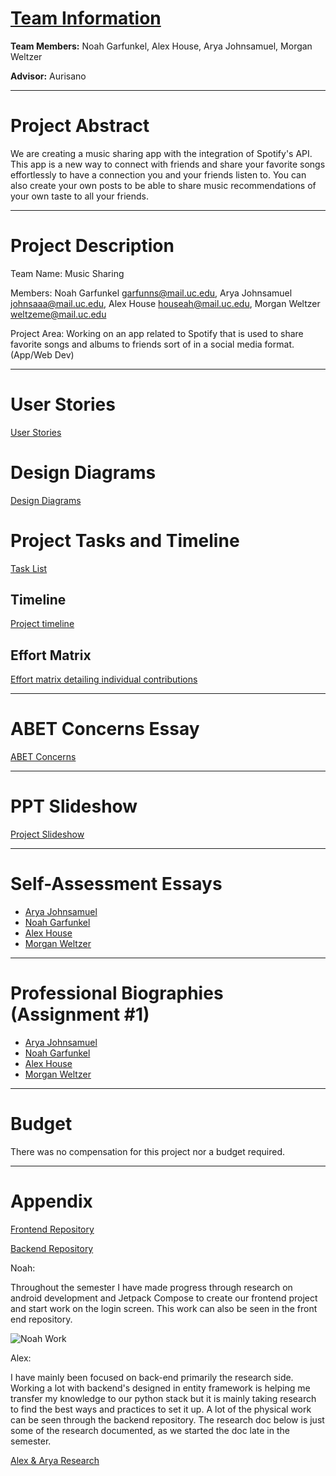 # [Team Information](https://github.com/NoahGarfunkel/MusicSharing/blob/main/Essays/GroupAssignment3.md)

**Team Members:** Noah Garfunkel, Alex House, Arya Johnsamuel, Morgan Weltzer

**Advisor:** Aurisano

---

# Project Abstract

We are creating a music sharing app with the integration of Spotify's API. This app is a new way to connect with friends and share your favorite songs effortlessly to have a connection you and your friends listen to. You can also create your own posts to be able to share music recommendations of your own taste to all your friends. 

---

# Project Description

Team Name: Music Sharing

Members: Noah Garfunkel garfunns@mail.uc.edu, Arya Johnsamuel johnsaaa@mail.uc.edu,  Alex House houseah@mail.uc.edu, Morgan Weltzer weltzeme@mail.uc.edu

Project Area: Working on an app related to Spotify that is used to share favorite songs and albums to friends sort of in a social media format. (App/Web Dev)

---

# User Stories

[User Stories](https://github.com/NoahGarfunkel/MusicSharing/blob/main/User_Stories.md)

# Design Diagrams

[Design Diagrams](https://github.com/NoahGarfunkel/MusicSharing/tree/main/Design_Diagrams)


# Project Tasks and Timeline

[Task List](https://github.com/NoahGarfunkel/MusicSharing/blob/main/Tasklist.md)


## Timeline

[Project timeline](https://github.com/NoahGarfunkel/MusicSharing/blob/main/SeniorDesignMilestones.md)

## Effort Matrix

[Effort matrix detailing individual contributions](https://github.com/NoahGarfunkel/MusicSharing/blob/main/SeniorDesignMilestones.md)

---

# ABET Concerns Essay

[ABET Concerns](https://github.com/NoahGarfunkel/MusicSharing/blob/main/ABET%20Concerns%20Essay.pdf)

---

# PPT Slideshow

[Project Slideshow](https://mailuc-my.sharepoint.com/:p:/g/personal/houseah_mail_uc_edu/ESPNPLF4Ea1KvG7FPkcR530B2wj7vszJoAHGX-xzwzMK2A?e=U4PAsN)

---

# Self-Assessment Essays

- [Arya Johnsamuel](https://github.com/NoahGarfunkel/MusicSharing/blob/main/Essays/AryaJohnsamuel/johnsaaa_IndividualCapstoneAssessment.md)
- [Noah Garfunkel](https://github.com/NoahGarfunkel/MusicSharing/blob/main/Essays/NoahGarfunkel/Assignment3Individual.md)
- [Alex House](https://github.com/NoahGarfunkel/MusicSharing/blob/main/Essays/AlexHouse/Assignment3-Individual.md)
- [Morgan Weltzer](https://github.com/NoahGarfunkel/MusicSharing/blob/main/Essays/MorganWeltzer/Assignment3Individual.md)

---

# Professional Biographies (Assignment #1)

- [Arya Johnsamuel](https://github.com/NoahGarfunkel/MusicSharing/blob/main/Essays/AryaJohnsamuel/johnsaaa_ProfessionalBiography.md)
- [Noah Garfunkel](https://github.com/NoahGarfunkel/MusicSharing/blob/main/Essays/NoahGarfunkel/Assignment1.md)
- [Alex House](https://github.com/NoahGarfunkel/MusicSharing/blob/main/Essays/AlexHouse/ProfessionalBiography.md)
- [Morgan Weltzer](https://github.com/NoahGarfunkel/MusicSharing/blob/main/Essays/MorganWeltzer/Assignment3Individual.md)

---

# Budget

There was no compensation for this project nor a budget required.

---

# Appendix
[Frontend Repository](https://github.com/NoahGarfunkel/MusicSharingFrontEnd)

[Backend Repository](https://github.com/HouseAlex/Music-Sharing-API)

Noah:

Throughout the semester I have made progress through research on android development and Jetpack Compose to create our frontend project and start work on the login screen. This work can also be seen in the front end repository.

![Noah Work](https://cdn.discordapp.com/attachments/1146505422275084333/1169461265383575603/image.png?ex=6567f1ad&is=65557cad&hm=1dc4fc74da624ba29ebcbc41d1ff0dd0656a9e84a3a2dbad60dc0c3955a186e7&)

Alex: 

I have mainly been focused on back-end primarily the research side. Working a lot with backend's designed in entity framework is helping me transfer my knowledge to our python stack but it is mainly taking research to find the best ways and practices to set it up. A lot of the physical work can be seen through the backend repository. The research doc below is just some of the research documented, as we started the doc late in the semester.

[Alex & Arya Research](https://mailuc-my.sharepoint.com/:w:/r/personal/houseah_mail_uc_edu/Documents/CS%20Senior%20Design/Back%20End%20Research.docx?d=wf7c6e6e7f6434685944572f10e703df1&csf=1&web=1&e=lnmT8x)
